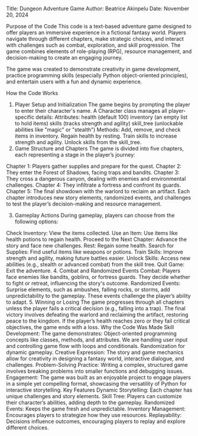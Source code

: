 Title: Dungeon Adventure Game
Author: Beatrice Akinpelu
Date: November 20, 2024

Purpose of the Code
This code is a text-based adventure game designed to offer players an immersive experience in a fictional fantasy world. Players navigate through different chapters, make strategic choices, and interact with challenges such as combat, exploration, and skill progression. The game combines elements of role-playing (RPG), resource management, and decision-making to create an engaging journey.

The game was created to demonstrate creativity in game development, practice programming skills (especially Python object-oriented principles), and entertain users with a fun and dynamic experience.

How the Code Works
1. Player Setup and Initialization
The game begins by prompting the player to enter their character's name.
A Character class manages all player-specific details:
Attributes:
health (default 100)
inventory (an empty list to hold items)
skills (tracks strength and agility)
skill_tree (unlockable abilities like "magic" or "stealth")
Methods:
Add, remove, and check items in inventory.
Regain health by resting.
Train skills to increase strength and agility.
Unlock skills from the skill_tree.
2. Game Structure and Chapters
The game is divided into five chapters, each representing a stage in the player’s journey:

Chapter 1: Players gather supplies and prepare for the quest.
Chapter 2: They enter the Forest of Shadows, facing traps and bandits.
Chapter 3: They cross a dangerous canyon, dealing with enemies and environmental challenges.
Chapter 4: They infiltrate a fortress and confront its guards.
Chapter 5: The final showdown with the warlord to reclaim an artifact.
Each chapter introduces new story elements, randomized events, and challenges to test the player’s decision-making and resource management.

3. Gameplay Actions
During gameplay, players can choose from the following options:

Check Inventory: View the items collected.
Use an Item: Use items like health potions to regain health.
Proceed to the Next Chapter: Advance the story and face new challenges.
Rest: Regain some health.
Search for Supplies: Find useful items like weapons or potions.
Train Skills: Improve strength and agility, making future battles easier.
Unlock Skills: Access new abilities (e.g., stealth or advanced combat) from the skill tree.
Quit Game: Exit the adventure.
4. Combat and Randomized Events
Combat: Players face enemies like bandits, goblins, or fortress guards. They decide whether to fight or retreat, influencing the story's outcome.
Randomized Events: Surprise elements, such as ambushes, falling rocks, or storms, add unpredictability to the gameplay. These events challenge the player’s ability to adapt.
5. Winning or Losing
The game progresses through all chapters unless the player fails a critical decision (e.g., falling into a trap).
The final victory involves defeating the warlord and reclaiming the artifact, restoring peace to the kingdom.
If the player’s health reaches zero or they fail critical objectives, the game ends with a loss.
Why the Code Was Made
Skill Development: The game demonstrates:
Object-oriented programming concepts like classes, methods, and attributes.
We are handling user input and controlling game flow with loops and conditionals.
Randomization for dynamic gameplay.
Creative Expression: The story and game mechanics allow for creativity in designing a fantasy world, interactive dialogue, and challenges.
Problem-Solving Practice: Writing a complex, structured game involves breaking problems into smaller functions and debugging issues.
Engagement: The game was built as an enjoyable project to engage players in a simple yet compelling format, showcasing the versatility of Python for interactive storytelling.
Key Features
Dynamic Storytelling: Each chapter has unique challenges and story elements.
Skill Tree: Players can customize their character’s abilities, adding depth to the gameplay.
Randomized Events: Keeps the game fresh and unpredictable.
Inventory Management: Encourages players to strategize how they use resources.
Replayability: Decisions influence outcomes, encouraging players to replay and explore different choices.
